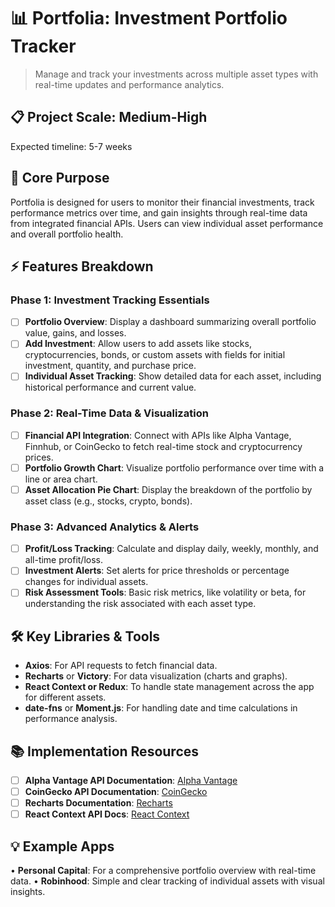 # 📊 Portfolia: Investment Portfolio Tracker
> Manage and track your investments across multiple asset types with real-time updates and performance analytics.

## 📋 Project Scale: Medium-High
Expected timeline: 5-7 weeks

## 🎯 Core Purpose
Portfolia is designed for users to monitor their financial investments, track performance metrics over time, and gain insights through real-time data from integrated financial APIs. Users can view individual asset performance and overall portfolio health.

## ⚡ Features Breakdown

### Phase 1: Investment Tracking Essentials
- [ ] **Portfolio Overview**: Display a dashboard summarizing overall portfolio value, gains, and losses.
- [ ] **Add Investment**: Allow users to add assets like stocks, cryptocurrencies, bonds, or custom assets with fields for initial investment, quantity, and purchase price.
- [ ] **Individual Asset Tracking**: Show detailed data for each asset, including historical performance and current value.

### Phase 2: Real-Time Data & Visualization
- [ ] **Financial API Integration**: Connect with APIs like Alpha Vantage, Finnhub, or CoinGecko to fetch real-time stock and cryptocurrency prices.
- [ ] **Portfolio Growth Chart**: Visualize portfolio performance over time with a line or area chart.
- [ ] **Asset Allocation Pie Chart**: Display the breakdown of the portfolio by asset class (e.g., stocks, crypto, bonds).
  
### Phase 3: Advanced Analytics & Alerts
- [ ] **Profit/Loss Tracking**: Calculate and display daily, weekly, monthly, and all-time profit/loss.
- [ ] **Investment Alerts**: Set alerts for price thresholds or percentage changes for individual assets.
- [ ] **Risk Assessment Tools**: Basic risk metrics, like volatility or beta, for understanding the risk associated with each asset type.

## 🛠️ Key Libraries & Tools
- **Axios**: For API requests to fetch financial data.
- **Recharts** or **Victory**: For data visualization (charts and graphs).
- **React Context or Redux**: To handle state management across the app for different assets.
- **date-fns** or **Moment.js**: For handling date and time calculations in performance analysis.
  
## 📚 Implementation Resources
- [ ] **Alpha Vantage API Documentation**: [Alpha Vantage](https://www.alphavantage.co/documentation/)
- [ ] **CoinGecko API Documentation**: [CoinGecko](https://www.coingecko.com/en/api)
- [ ] **Recharts Documentation**: [Recharts](https://recharts.org/en-US/)
- [ ] **React Context API Docs**: [React Context](https://reactjs.org/docs/context.html)

## 💡 Example Apps
• **Personal Capital**: For a comprehensive portfolio overview with real-time data.
• **Robinhood**: Simple and clear tracking of individual assets with visual insights.